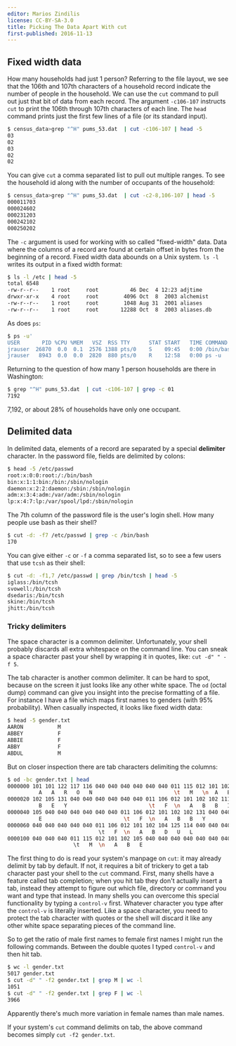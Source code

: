 ```yaml
---
editor: Marios Zindilis
license: CC-BY-SA-3.0
title: Picking The Data Apart With cut
first-published: 2016-11-13
---
```


## Fixed width data ##

How many households had just 1 person? Referring to the file layout, we see 
that the 106th and 107th characters of a household record indicate the number 
of people in the household. We can use the `cut` command to pull out just that 
bit of data from each record. The argument `-c106-107` instructs `cut` to print 
the 106th through 107th characters of each line. The `head` command prints just 
the first few lines of a file (or its standard input).

```bash
$ census_data>grep "^H" pums_53.dat  | cut -c106-107 | head -5
03 
02 
03 
02 
02
```

You can give `cut` a comma separated list to pull out multiple ranges. To see 
the household id along with the number of occupants of the household:

```bash
$ census_data>grep "^H" pums_53.dat  | cut -c2-8,106-107 | head -5
000011703 
000024602 
000231203 
000242102 
000250202
```

The `-c` argument is used for working with so called "fixed-width" data. Data 
where the columns of a record are found at certain offset in bytes from the 
beginning of a record. Fixed width data abounds on a Unix system. `ls -l` 
writes its output in a fixed width format:

```bash
$ ls -l /etc | head -5
total 6548 
-rw-r--r--    1 root     root          46 Dec  4 12:23 adjtime 
drwxr-xr-x    4 root     root        4096 Oct  8  2003 alchemist 
-rw-r--r--    1 root     root        1048 Aug 31  2001 aliases 
-rw-r--r--    1 root     root       12288 Oct  8  2003 aliases.db
```

As does `ps`:

```bash
$ ps -u'
USER       PID %CPU %MEM   VSZ  RSS TTY      STAT START   TIME COMMAND 
jrauser  26870  0.0  0.1  2576 1388 pts/0    S    09:45   0:00 /bin/bash 
jrauser   8943  0.0  0.0  2820  880 pts/0    R    12:58   0:00 ps -u
```

Returning to the question of how many 1 person households are there in 
Washington:

```bash
$ grep "^H" pums_53.dat  | cut -c106-107 | grep -c 01
7192
```

7,192, or about 28% of households have only one occupant.

## Delimited data ##

In delimited data, elements of a record are separated by a special 
**delimiter** character. In the password file, fields are delimited by colons:

```bash
$ head -5 /etc/passwd
root:x:0:0:root:/:/bin/bash 
bin:x:1:1:bin:/bin:/sbin/nologin 
daemon:x:2:2:daemon:/sbin:/sbin/nologin 
adm:x:3:4:adm:/var/adm:/sbin/nologin 
lp:x:4:7:lp:/var/spool/lpd:/sbin/nologin
```

The 7th column of the password file is the user's login shell. How many people 
use bash as their shell?

```bash
$ cut -d: -f7 /etc/passwd | grep -c /bin/bash 
170
```

You can give either `-c` or `-f` a comma separated list, so to see a few users 
that use `tcsh` as their shell:

```bash
$ cut -d: -f1,7 /etc/passwd | grep /bin/tcsh | head -5
iglass:/bin/tcsh
svowell:/bin/tcsh
dsedaris:/bin/tcsh
skine:/bin/tcsh
jhitt:/bin/tcsh
```

### Tricky delimiters ###

The space character is a common delimiter. Unfortunately, your shell probably 
discards all extra whitespace on the command line. You can sneak a space 
character past your shell by wrapping it in quotes, like: `cut -d" " -f 5`.

The tab character is another common delimiter. It can be hard to spot, because 
on the screen it just looks like any other white space. The `od` (octal dump) 
command can give you insight into the precise formatting of a file. For 
instance I have a file which maps first names to genders (with 95% 
probability). When casually inspected, it looks like fixed width data:

```bash
$ head -5 gender.txt
AARON           M 
ABBEY           F 
ABBIE           F 
ABBY            F 
ABDUL           M
```

But on closer inspection there are tab characters delimiting the columns:

```bash
$ od -bc gender.txt | head
0000000 101 101 122 117 116 040 040 040 040 040 040 011 115 012 101 102 
          A   A   R   O   N                          \t   M   \n  A   B 
0000020 102 105 131 040 040 040 040 040 040 011 106 012 101 102 102 111 
          B   E   Y                          \t   F  \n   A   B   B   I 
0000040 105 040 040 040 040 040 040 011 106 012 101 102 102 131 040 040 
          E                          \t   F  \n   A   B   B   Y 
0000060 040 040 040 040 040 011 106 012 101 102 104 125 114 040 040 040 
                             \t   F  \n   A   B   D   U   L 
0000100 040 040 040 011 115 012 101 102 105 040 040 040 040 040 040 040 
                     \t   M  \n   A   B   E
```

The first thing to do is read your system's manpage on `cut`: it may already 
delimit by tab by default. If not, it requires a bit of trickery to get a tab 
character past your shell to the `cut` command. First, many shells have a 
feature called tab completion; when you hit tab they don't actually insert a 
tab, instead they attempt to figure out which file, directory or command you 
want and type that instead. In many shells you can overcome this special 
functionality by typing a `control-v` first. Whatever character you type after 
the `control-v` is literally inserted. Like a space character, you need to 
protect the tab character with quotes or the shell will discard it like any 
other white space separating pieces of the command line.

So to get the ratio of male first names to female first names I might run the 
following commands. Between the double quotes I typed `control-v` and then hit 
tab.

```bash
$ wc -l gender.txt
5017 gender.txt 
$ cut -d" " -f2 gender.txt | grep M | wc -l 
1051 
$ cut -d" " -f2 gender.txt | grep F | wc -l 
3966
```

Apparently there's much more variation in female names than male names.

If your system's `cut` command delimits on tab, the above command becomes 
simply `cut -f2 gender.txt`.

